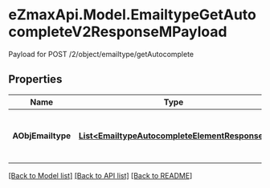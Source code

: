 # eZmaxApi.Model.EmailtypeGetAutocompleteV2ResponseMPayload
Payload for POST /2/object/emailtype/getAutocomplete

## Properties

Name | Type | Description | Notes
------------ | ------------- | ------------- | -------------
**AObjEmailtype** | [**List&lt;EmailtypeAutocompleteElementResponse&gt;**](EmailtypeAutocompleteElementResponse.md) | An array of Emailtype autocomplete element response. | 

[[Back to Model list]](../README.md#documentation-for-models) [[Back to API list]](../README.md#documentation-for-api-endpoints) [[Back to README]](../README.md)

